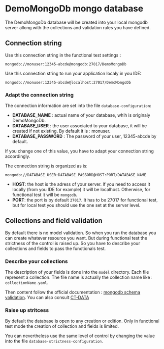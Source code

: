 # DemoMongoDb mongo database

The DemoMongoDb database will be created into your local mongodb server allong with the collections and validation rules you have defined.

## Connection string

Use this connection string in the functional test settings :

    mongodb://monuser:12345-abcde@mongodb:27017/DemoMongoDb

Use this connection string to run your application localy in you IDE:

    mongodb://monuser:12345-abcde@localhost:27017/DemoMongoDb

### Adapt the connection string

The connection information are set into the file `database-configuration`:

- **DATABASE_NAME** : actual name of your database, whih is originaly
  DemoMongoDb.
- **DATABASE_USER** : the user associated to your database, it will be created if not existing. By default it is : monuser.
- **DATABASE_PASSWORD** : The password of your user, 12345-abcde by default.

If you change one of this value, you have to adapt your connection string
accordingly.

The connection string is organized as is:

    mongodb://DATABASE_USER:DATABASE_PASSORD@HOST:PORT/DATABASE_NAME

- **HOST**: the host is the adress of your server. If you need to access it locally (from you IDE for example) it will be localhost. Otherwise, for functional test it will be `mongodb`.
- **PORT**: the port is by default `27017`. It has to be 27017 for functional test, but for local test you should use the one set at the server level.

## Collections and field validation

By default there is no model validation. So when you run the database you can create whatever resource you want. But during functional test the strictness of the control is raised up. So you have to describe your collections and fields to pass the functionals test.

### Describe your collections

The description of your fields is done into the `model` directory. Each file represent a collection. The file name is actually the collection name like : `collectionName.yaml`.

Then content follow the official documentation : [mongodb schema
validation](https://docs.mongodb.com/manual/core/schema-validation/). You can also consult [CT-DATA](https://confluence.cdiscount.com/display/CTDT/CT+-+Collection+MongoDB)

### Raise up stritcess

By default the database is open to any creation or edition. Only in functional test mode the creation of collection and fields is limited.

You can nevertheless use the same level of control by changing the value into the file `database-strictness-configuration`.
